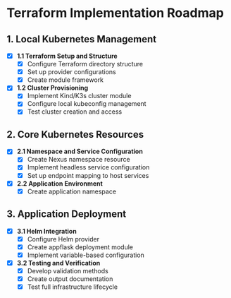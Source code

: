 # Terraform Implementation Roadmap

## 1. Local Kubernetes Management
- [x] **1.1 Terraform Setup and Structure**
  - [x] Configure Terraform directory structure
  - [x] Set up provider configurations
  - [x] Create module framework

- [x] **1.2 Cluster Provisioning**
  - [x] Implement Kind/K3s cluster module
  - [x] Configure local kubeconfig management
  - [x] Test cluster creation and access

## 2. Core Kubernetes Resources
- [x] **2.1 Namespace and Service Configuration**
  - [x] Create Nexus namespace resource
  - [x] Implement headless service configuration
  - [x] Set up endpoint mapping to host services

- [x] **2.2 Application Environment**
  - [x] Create application namespace

## 3. Application Deployment
- [x] **3.1 Helm Integration**
  - [x] Configure Helm provider
  - [x] Create appflask deployment module
  - [x] Implement variable-based configuration

- [x] **3.2 Testing and Verification**
  - [x] Develop validation methods
  - [x] Create output documentation
  - [x] Test full infrastructure lifecycle